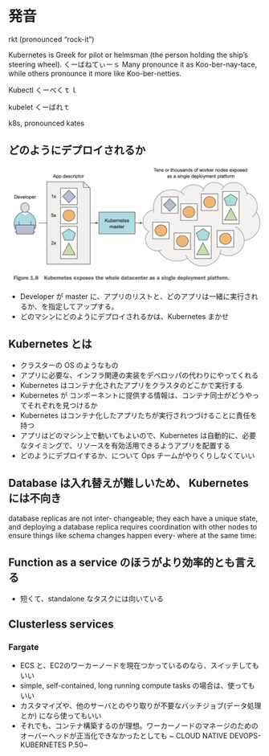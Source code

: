 # 発音
rkt (pronounced “rock-it”)

Kubernetes is Greek for pilot or helmsman (the person holding the ship’s steering wheel).
くーばねてぃーｓ
Many pronounce it as Koo-ber-nay-tace,
while others pronounce it more like Koo-ber-netties.

Kubectl
くーべくｔｌ

kubelet
くーばれｔ

k8s, pronounced kates

## どのようにデプロイされるか

![](2020-05-03-21-05-37.png)

- Developer が master に、アプリのリストと、どのアプリは一緒に実行されるか、を指定してアップする。
- どのマシンにどのようにデプロイされるかは、Kubernetes まかせ

## Kubernetes とは
- クラスターの OS のようなもの
- アプリに必要な、インフラ関連の実装をデベロッパの代わりにやってくれる
- Kubernetes はコンテナ化されたアプリをクラスタのどこかで実行する
- Kubernetes が コンポーネントに提供する情報は、コンテナ同士がどうやってそれぞれを見つけるか
- Kubernetes はコンテナ化したアプリたちが実行されつづけることに責任を持つ
- アプリはどのマシン上で動いてもよいので、Kubernetes は自動的に、必要なタイミングで、リソースを有効活用できるようアプリを配置する
- どのようにデプロイするか、について Ops チームがやりくりしなくていい


## Database は入れ替えが難しいため、 Kubernetes には不向き
database replicas are not inter‐ changeable; they each have a unique state, and deploying a database replica requires coordination with other nodes to ensure things like schema changes happen every‐ where at the same time:

## Function as a service のほうがより効率的とも言える
- 短くて、standalone なタスクには向いている


## Clusterless services
### Fargate
- ECS と、EC2のワーカーノードを現在つかっているのなら、スイッチしてもいい
- simple, self-contained, long running compute tasks の場合は、使ってもいい
- カスタマイズや、他のサーバとのやり取りが不要なバッチジョブ(データ処理とか) になら使ってもいい
- それでも、コンテナ構築するのが理想。ワーカーノードのマネージのためのオーバーヘッドが正当化できなかったとしても
~ CLOUD NATIVE DEVOPS-KUBERNETES P.50~

